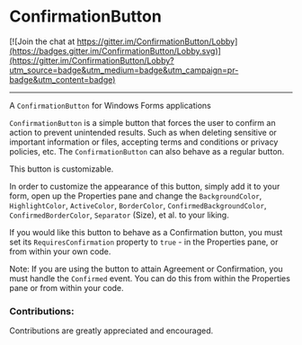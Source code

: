 # ConfirmationButton

[![Join the chat at https://gitter.im/ConfirmationButton/Lobby](https://badges.gitter.im/ConfirmationButton/Lobby.svg)](https://gitter.im/ConfirmationButton/Lobby?utm_source=badge&utm_medium=badge&utm_campaign=pr-badge&utm_content=badge)
***
A `ConfirmationButton` for Windows Forms applications

`ConfirmationButton` is a simple button that forces the user to confirm an action to prevent unintended results. Such as when deleting sensitive or important information or files, accepting terms and conditions or privacy policies, etc. The `ConfirmationButton` can also behave as a regular button.

This button is customizable.

In order to customize the appearance of this button, simply add it to your form, open up the Properties pane and change the `BackgroundColor`, `HighlightColor`, `ActiveColor`, `BorderColor`, `ConfirmedBackgroundColor`, `ConfirmedBorderColor`, `Separator` (Size), et al. to your liking.

If you would like this button to behave as a Confirmation button, you must set its `RequiresConfirmation` property to `true` - in the Properties pane, or from within your own code.

Note:
If you are using the button to attain Agreement or Confirmation, you must handle the `Confirmed` event. You can do this from within the Properties pane or from within your code.

### Contributions:
Contributions are greatly appreciated and encouraged.
